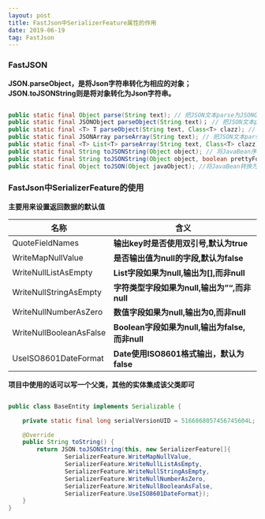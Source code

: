```yaml
---
layout: post
title: FastJson中SerializerFeature属性的作用
date: 2019-06-19
tag: FastJson
---
```

### FastJSON

**JSON.parseObject，是将Json字符串转化为相应的对象；JSON.toJSONString则是将对象转化为Json字符串。**
```java

public static final Object parse(String text); // 把JSON文本parse为JSONObject或者JSONArray 
public static final JSONObject parseObject(String text)； // 把JSON文本parse成JSONObject    
public static final <T> T parseObject(String text, Class<T> clazz); // 把JSON文本parse为JavaBean 
public static final JSONArray parseArray(String text); // 把JSON文本parse成JSONArray 
public static final <T> List<T> parseArray(String text, Class<T> clazz); //把JSON文本parse成JavaBean集合 
public static final String toJSONString(Object object); // 将JavaBean序列化为JSON文本 
public static final String toJSONString(Object object, boolean prettyFormat); // 将JavaBean序列化为带格式的JSON文本 
public static final Object toJSON(Object javaObject); //将JavaBean转换为JSONObject或者JSONArray。

```

### FastJson中SerializerFeature的使用

**主要用来设置返回数据的默认值**

| 名称                    | 含义                                           |
| ----------------------- | ---------------------------------------------- |
| QuoteFieldNames         | **输出key时是否使用双引号,默认为true**         |
| WriteMapNullValue       | **是否输出值为null的字段,默认为false**         |
| WriteNullListAsEmpty    | **List字段如果为null,输出为[],而非null**       |
| WriteNullStringAsEmpty  | **字符类型字段如果为null,输出为”“,而非null**   |
| WriteNullNumberAsZero   | **数值字段如果为null,输出为0,而非null**        |
| WriteNullBooleanAsFalse | **Boolean字段如果为null,输出为false,而非null** |
| UseISO8601DateFormat    | **Date使用ISO8601格式输出，默认为false**       |

**项目中使用的话可以写一个父类，其他的实体集成该父类即可**
```java

public class BaseEntity implements Serializable {

    private static final long serialVersionUID = 5166868057456745604L;

    @Override
    public String toString() {
        return JSON.toJSONString(this, new SerializerFeature[]{							                 
                SerializerFeature.WriteMapNullValue,
                SerializerFeature.WriteNullListAsEmpty,
                SerializerFeature.WriteNullStringAsEmpty,
                SerializerFeature.WriteNullNumberAsZero,
                SerializerFeature.WriteNullBooleanAsFalse,
                SerializerFeature.UseISO8601DateFormat});
    }
}

```
